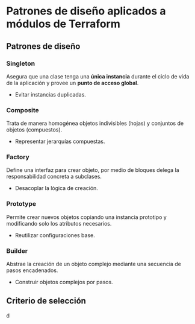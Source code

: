 # Patrones de diseño aplicados a módulos de Terraform

## Patrones de diseño

### Singleton

Asegura que una clase tenga una **única instancia** durante el ciclo de vida de la aplicación y provee un **punto de acceso global**.

- Evitar instancias duplicadas.

### Composite

Trata de manera homogénea objetos indivisibles (hojas) y conjuntos de objetos (compuestos).

- Representar jerarquías compuestas.

### Factory

Define una interfaz para crear objeto, por medio de bloques delega la responsabilidad concreta a subclases.

- Desacoplar la lógica de creación.

### Prototype

Permite crear nuevos objetos copiando una instancia prototipo y modificando solo los atributos necesarios.

- Reutilizar configuraciones base.

### Builder

 Abstrae la creación de un objeto complejo mediante una secuencia de pasos encadenados.

- Construir objetos complejos por pasos.

## Criterio de selección

d
